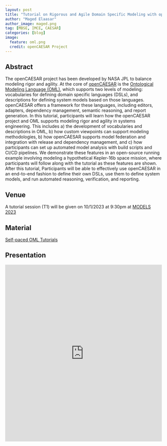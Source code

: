```yaml
---
layout: post
title: "Tutorial on Rigorous and Agile Domain Specific Modeling with openCAESAR"
author: "Maged Elaasar"
author_image: maged.png
tag: [MBSE, IMCE, CAESAR]
categories: [blog]
image:
  feature: oml.png
  credit: openCAESAR Project
---
```


## Abstract

The openCAESAR project has been developed by NASA JPL to balance modeling rigor and agility. At the core of [openCAESAR](http://www.opencaesar.io/) is the [Ontological Modeling Language (OML)](http://www.opencaesar.io/oml/), which supports two levels of modeling: vocabularies for defining domain specific languages (DSLs), and descriptions for defining system models based on those languages. openCAESAR offers a framework for these languages, including editors, adapters, dependency management, semantic reasoning, and report generation. In this tutorial, participants will learn how the openCAESAR project and OML supports modeling rigor and agility in systems engineering. This includes a) the development of vocabularies and descriptions in OML, b) how custom viewpoints can support modeling methodologies, b) how openCAESAR supports model federation and integration with release and dependency management, and c) how participants can set up automated model analysis with build scripts and CI/CD pipelines. We demonstrate these features in an open-source running example involving modeling a hypothetical Kepler-16b space mission, where participants will follow along with the tutorial as these features are shown. After this tutorial, Participants will be able to effectively use openCAESAR in an end-to-end fashion to define their own DSLs, use them to define system models, and run automated reasoning, verification, and reporting.

## Venue

A tutorial session (T1) will be given on 10/1/2023 at 9:30pm at [MODELS 2023](https://conf.researchr.org/track/models-2023/models-2023-tutorials#)

## Material

[Self-paced OML Tutorials](http://www.opencaesar.io/oml-tutorials/)

## Presentation

<style>
.responsive-wrap iframe{ max-width: 100%;}
</style>
<div class="responsive-wrap">
<!-- this is the embed code provided by Google -->
  <iframe src="https://docs.google.com/presentation/d/1fyMgkF2iIpmj8A0_BxDTZDlaAmRv7TQeKfllpeXRdF8" frameborder="0" width="960" height="569" allowfullscreen="true" mozallowfullscreen="true" webkitallowfullscreen="true"></iframe>
<!-- Google embed ends -->
</div>